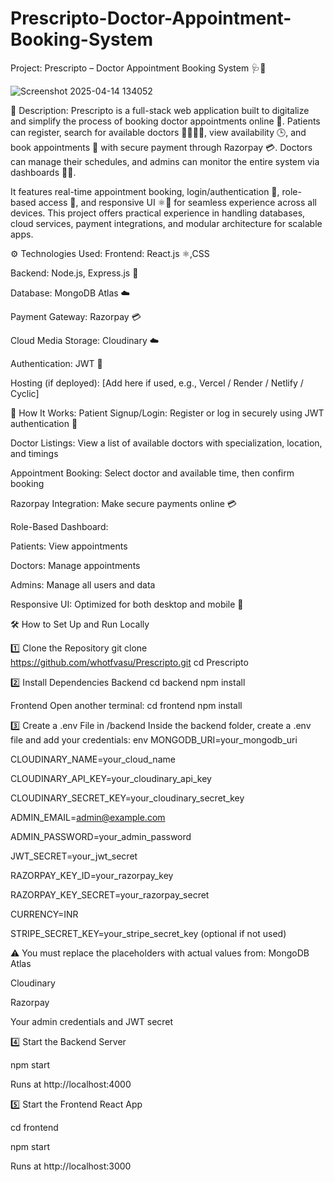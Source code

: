 # Prescripto-Doctor-Appointment-Booking-System
Project: Prescripto – Doctor Appointment Booking System 🩺📱

![Screenshot 2025-04-14 134052](https://github.com/user-attachments/assets/66ab9df5-3534-4fe0-ba22-9cf4513d709f)



📌 Description:
Prescripto is a full-stack web application built to digitalize and simplify the process of booking doctor appointments online 🏥. Patients can register, search for available doctors 👨‍⚕️👩‍⚕️, view availability 🕒, and book appointments 📅 with secure payment through Razorpay 💳. Doctors can manage their schedules, and admins can monitor the entire system via dashboards 🧑‍💼.

It features real-time appointment booking, login/authentication 🔐, role-based access 👥, and responsive UI ⚛️📱 for seamless experience across all devices. This project offers practical experience in handling databases, cloud services, payment integrations, and modular architecture for scalable apps.

⚙️ Technologies Used:
Frontend: React.js ⚛️,CSS 

Backend: Node.js, Express.js 🔧

Database: MongoDB Atlas ☁️

Payment Gateway: Razorpay 💳

Cloud Media Storage: Cloudinary ☁️

Authentication: JWT 🔐

Hosting (if deployed): [Add here if used, e.g., Vercel / Render / Netlify / Cyclic]

🚀 How It Works:
Patient Signup/Login: Register or log in securely using JWT authentication 🔐

Doctor Listings: View a list of available doctors with specialization, location, and timings

Appointment Booking: Select doctor and available time, then confirm booking

Razorpay Integration: Make secure payments online 💳

Role-Based Dashboard:

Patients: View appointments

Doctors: Manage appointments

Admins: Manage all users and data

Responsive UI: Optimized for both desktop and mobile 📱

🛠️ How to Set Up and Run Locally

1️⃣ Clone the Repository
git clone https://github.com/whotfvasu/Prescripto.git
cd Prescripto

2️⃣ Install Dependencies
Backend
cd backend
npm install

Frontend
Open another terminal:
cd frontend
npm install

3️⃣ Create a .env File in /backend
Inside the backend folder, create a .env file and add your credentials:
env
MONGODB_URI=your_mongodb_uri

CLOUDINARY_NAME=your_cloud_name

CLOUDINARY_API_KEY=your_cloudinary_api_key

CLOUDINARY_SECRET_KEY=your_cloudinary_secret_key

ADMIN_EMAIL=admin@example.com

ADMIN_PASSWORD=your_admin_password

JWT_SECRET=your_jwt_secret

RAZORPAY_KEY_ID=your_razorpay_key

RAZORPAY_KEY_SECRET=your_razorpay_secret

CURRENCY=INR

STRIPE_SECRET_KEY=your_stripe_secret_key (optional if not used)

⚠️ You must replace the placeholders with actual values from:
MongoDB Atlas

Cloudinary

Razorpay

Your admin credentials and JWT secret



4️⃣ Start the Backend Server

npm start

Runs at http://localhost:4000


5️⃣ Start the Frontend React App

cd frontend

npm start

Runs at http://localhost:3000
